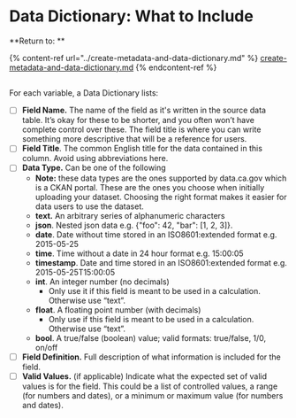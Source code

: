 # Data Dictionary: What to Include

**Return to: **

{% content-ref url="../create-metadata-and-data-dictionary.md" %}
[create-metadata-and-data-dictionary.md](../create-metadata-and-data-dictionary.md)
{% endcontent-ref %}

##

For each variable, a Data Dictionary lists:

* [ ] **Field Name.** The name of the field as it's written in the source data table. It’s okay for these to be shorter, and you often won’t have complete control over these. The field title is where you can write something more descriptive that will be a reference for users.
* [ ] **Field Title**. The common English title for the data contained in this column. Avoid using abbreviations here.
* [ ] **Data Type.** Can be one of the following
  * **Note:** these data types are the ones supported by data.ca.gov which is a CKAN portal. These are the ones you choose when initially uploading your dataset. Choosing the right format makes it easier for data users to use the dataset.
  * **text.** An arbitrary series of alphanumeric characters
  * **json**. Nested json data e.g. {"foo": 42, "bar": \[1, 2, 3]}.
  * **date**. Date without time stored in an ISO8601:extended format e.g. 2015-05-25
  * **time**. Time without a date in 24 hour format e.g. 15:00:05
  * **timestamp**. Date and time stored in an ISO8601:extended format e.g. 2015-05-25T15:00:05
  * **int**. An integer number (no decimals)
    * Only use it if this field is meant to be used in a calculation. Otherwise use “text”.
  * **float**. A floating point number (with decimals)
    * Only use if this field is meant to be used in a calculation. Otherwise use “text”.
  * **bool**. A true/false (boolean) value; valid formats: true/false, 1/0, on/off
* [ ] **Field Definition.** Full description of what information is included for the field.
* [ ] **Valid Values.** (if applicable) Indicate what the expected set of valid values is for the field. This could be a list of controlled values, a range (for numbers and dates), or a minimum or maximum value (for numbers and dates).
